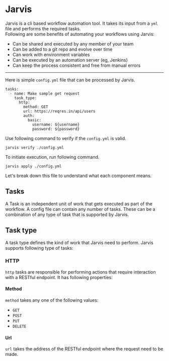 # Jarvis

Jarvis is a cli based workflow automation tool. It takes its input from a `yml` 
file and performs the required tasks.  
Following are some benefits of automating your workflows using Jarvis:
- Can be shared and executed by any member of your team
- Can be added to a git repo and evolve over time
- Can work with environment variables
- Can be executed by an automation server (eg, Jenkins)
- Can keep the process consistent and free from manual errors

---
Here is simple `config.yml` file that can be processed by Jarvis.
```
tasks:
  - name: Make sample get request
    task_type:
      http:
        method: GET
        url: https://reqres.in/api/users
        auth:
          basic:
            username: ${username}
            password: ${password}
```
Use following command to verify if the `config.yml` is valid.
```
jarvis verify ./config.yml
```
To initiate execution, run following command.
```
jarvis apply ./config.yml
```
Let's break down this file to understand what each component means.
## Tasks
A Task is an independent unit of work that gets executed as part of the workflow.
A config file can contain any number of tasks. These can be a combination
of any type of task that is supported by Jarvis.
## Task type
A task type defines the kind of work that Jarvis need to perform. Jarvis supports
following type of tasks:
### HTTP
`http` tasks are responsible for performing actions that require interaction with 
a RESTful endpoint. It has following properties:
#### Method
`method` takes any one of the following values:
- `GET`
- `POST`
- `PUT`
- `DELETE`
#### Url
`url` takes the address of the RESTful endpoint where the request need to be made.